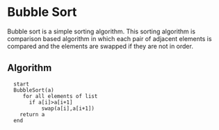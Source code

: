 # Bubble Sort
Bubble sort is a simple sorting algorithm. This sorting algorithm is comparison based algorithm in which each pair of adjacent elements is compared and the elements are swapped if they are not in order.
## Algorithm
      start
      BubbleSort(a)
         for all elements of list
           if a[i]>a[i+1]
               swap(a[i],a[i+1])
        return a
      end
